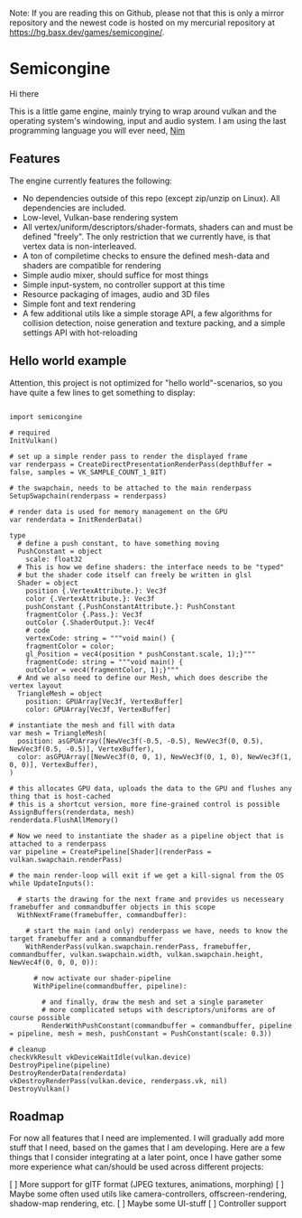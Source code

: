 Note: If you are reading this on Github, please not that this is only a mirror
repository and the newest code is hosted on my mercurial repository at
https://hg.basx.dev/games/semicongine/.

# Semicongine

Hi there

This is a little game engine, mainly trying to wrap around vulkan and the
operating system's windowing, input and audio system. I am using the last
programming language you will ever need, [Nim](https://nim-lang.org/)

## Features

The engine currently features the following:

- No dependencies outside of this repo (except zip/unzip on Linux). All
  dependencies are included.
- Low-level, Vulkan-base rendering system
- All vertex/uniform/descriptors/shader-formats, shaders can and must be
  defined "freely". The only restriction that we currently have, is that vertex
  data is non-interleaved.
- A ton of compiletime checks to ensure the defined mesh-data and shaders are
  compatible for rendering
- Simple audio mixer, should suffice for most things
- Simple input-system, no controller support at this time
- Resource packaging of images, audio and 3D files
- Simple font and text rendering
- A few additional utils like a simple storage API, a few algorithms for
  collision detection, noise generation and texture packing, and a simple
  settings API with hot-reloading

## Hello world example

Attention, this project is not optimized for "hello world"-scenarios, so you
have quite a few lines to get something to display:

```

import semicongine

# required
InitVulkan()

# set up a simple render pass to render the displayed frame
var renderpass = CreateDirectPresentationRenderPass(depthBuffer = false, samples = VK_SAMPLE_COUNT_1_BIT)

# the swapchain, needs to be attached to the main renderpass
SetupSwapchain(renderpass = renderpass)

# render data is used for memory management on the GPU
var renderdata = InitRenderData()

type
  # define a push constant, to have something moving
  PushConstant = object
    scale: float32
  # This is how we define shaders: the interface needs to be "typed"
  # but the shader code itself can freely be written in glsl
  Shader = object
    position {.VertexAttribute.}: Vec3f
    color {.VertexAttribute.}: Vec3f
    pushConstant {.PushConstantAttribute.}: PushConstant
    fragmentColor {.Pass.}: Vec3f
    outColor {.ShaderOutput.}: Vec4f
    # code
    vertexCode: string = """void main() {
    fragmentColor = color;
    gl_Position = vec4(position * pushConstant.scale, 1);}"""
    fragmentCode: string = """void main() {
    outColor = vec4(fragmentColor, 1);}"""
  # And we also need to define our Mesh, which does describe the vertex layout
  TriangleMesh = object
    position: GPUArray[Vec3f, VertexBuffer]
    color: GPUArray[Vec3f, VertexBuffer]

# instantiate the mesh and fill with data
var mesh = TriangleMesh(
  position: asGPUArray([NewVec3f(-0.5, -0.5), NewVec3f(0, 0.5), NewVec3f(0.5, -0.5)], VertexBuffer),
  color: asGPUArray([NewVec3f(0, 0, 1), NewVec3f(0, 1, 0), NewVec3f(1, 0, 0)], VertexBuffer),
)

# this allocates GPU data, uploads the data to the GPU and flushes any thing that is host-cached
# this is a shortcut version, more fine-grained control is possible
AssignBuffers(renderdata, mesh)
renderdata.FlushAllMemory()

# Now we need to instantiate the shader as a pipeline object that is attached to a renderpass
var pipeline = CreatePipeline[Shader](renderPass = vulkan.swapchain.renderPass)

# the main render-loop will exit if we get a kill-signal from the OS
while UpdateInputs():

  # starts the drawing for the next frame and provides us necesseary framebuffer and commandbuffer objects in this scope
  WithNextFrame(framebuffer, commandbuffer):

    # start the main (and only) renderpass we have, needs to know the target framebuffer and a commandbuffer
    WithRenderPass(vulkan.swapchain.renderPass, framebuffer, commandbuffer, vulkan.swapchain.width, vulkan.swapchain.height, NewVec4f(0, 0, 0, 0)):

      # now activate our shader-pipeline
      WithPipeline(commandbuffer, pipeline):

        # and finally, draw the mesh and set a single parameter
        # more complicated setups with descriptors/uniforms are of course possible
        RenderWithPushConstant(commandbuffer = commandbuffer, pipeline = pipeline, mesh = mesh, pushConstant = PushConstant(scale: 0.3))

# cleanup
checkVkResult vkDeviceWaitIdle(vulkan.device)
DestroyPipeline(pipeline)
DestroyRenderData(renderdata)
vkDestroyRenderPass(vulkan.device, renderpass.vk, nil)
DestroyVulkan()

```

## Roadmap

For now all features that I need are implemented. I will gradually add more
stuff that I need, based on the games that I am developing. Here are a few
things that I consider integrating at a later point, once I have gather some
more experience what can/should be used across different projects:

[ ] More support for glTF format (JPEG textures, animations, morphing)
[ ] Maybe some often used utils like camera-controllers, offscreen-rendering, shadow-map rendering, etc.
[ ] Maybe some UI-stuff
[ ] Controller support
